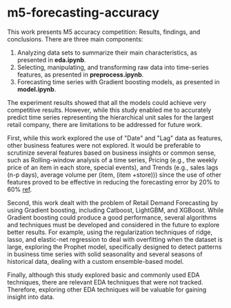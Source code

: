 # m5-forecasting-accuracy

This work presents M5 accuracy competition: Results, findings, and conclusions. There are three main components:

1.   Analyzing data sets to summarize their main characteristics, as presented in **eda.ipynb**.
2.   Selecting, manipulating, and transforming raw data into time-series features, as presented in **preprocess.ipynb**.
3.   Forecasting time series with Gradient boosting models, as presented in **model.ipynb**.

The experiment results showed that all the models could achieve very competitive results. However, while this study enabled me to accurately predict time series representing the hierarchical unit sales for the largest retail company, there are limitations to be addressed for future work.

First, while this work explored the use of "Date" and "Lag" data as features, other business features were not explored. It would be preferable to scrutinize several features based on business insights or common sense, such as Rolling-window analysis of a time series, Pricing (e.g., the weekly price of an item in each store, special events), and Trends (e.g., sales lags (n-p days), average volume per (item, (item +store))) since
the use of other features proved to be effective in reducing the forecasting error by 20% to 60% [ref](https://forecasters.org/resources/time-series-data/).

Second, this work dealt with the problem of Retail Demand Forecasting by using Gradient boosting, including Catboost, LightGBM, and XGBoost. While Gradient boosting could produce a good performance, several algorithms and techniques must be developed and considered in the future to explore better results. For example, using the regularization techniques of ridge, lasso, and elastic-net regression to deal with overfitting when the dataset is large, exploring the Prophet model, specifically designed to detect patterns in business time series with solid seasonality and several seasons of historical data, dealing with a custom ensemble-based model.

Finally, although this study explored basic and commonly used EDA techniques, there are relevant EDA techniques that were not tracked. Therefore, exploring other EDA techniques will be valuable for gaining insight into data.
